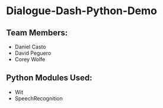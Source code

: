 # Dialogue-Dash-Python-Demo

## Team Members:
- Daniel Casto
- David Peguero
- Corey Wolfe

## Python Modules Used:
- Wit
- SpeechRecognition
